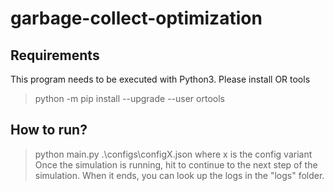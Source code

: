 # garbage-collect-optimization

## Requirements
This program needs to be executed with Python3.
Please install OR tools
>python -m pip install --upgrade --user ortools
## How to run?
>python main.py .\configs\configX.json 
where x is the config variant
Once the simulation is running, hit <enter> to continue to the next step of the simulation. 
When it ends, you can look up the logs in the "logs" folder.
